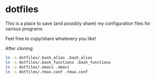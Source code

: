 # dotfiles
This is a place to save (and possibly share) my configuration files for various programs

Feel free to copy/share whatevery you like!

After cloning:
```bash
ln -s dotfiles/.bash_alias .bash_alias
ln -s dotfiles/.bash_functions .bash_functions
ln -s dotfiles/.emacs .emacs
ln -s dotfiles/.tmux.conf .tmux.conf
```
